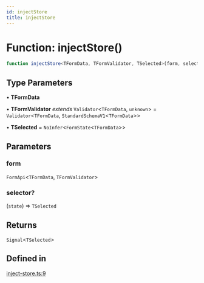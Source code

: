 ```yaml
---
id: injectStore
title: injectStore
---
```


# Function: injectStore()

```ts
function injectStore<TFormData, TFormValidator, TSelected>(form, selector?): Signal<TSelected>
```

## Type Parameters

• **TFormData**

• **TFormValidator** *extends* `Validator`\<`TFormData`, `unknown`\> = `Validator`\<`TFormData`, `StandardSchemaV1`\<`TFormData`\>\>

• **TSelected** = `NoInfer`\<`FormState`\<`TFormData`\>\>

## Parameters

### form

`FormApi`\<`TFormData`, `TFormValidator`\>

### selector?

(`state`) => `TSelected`

## Returns

`Signal`\<`TSelected`\>

## Defined in

[inject-store.ts:9](https://github.com/TanStack/form/blob/main/packages/angular-form/src/inject-store.ts#L9)
